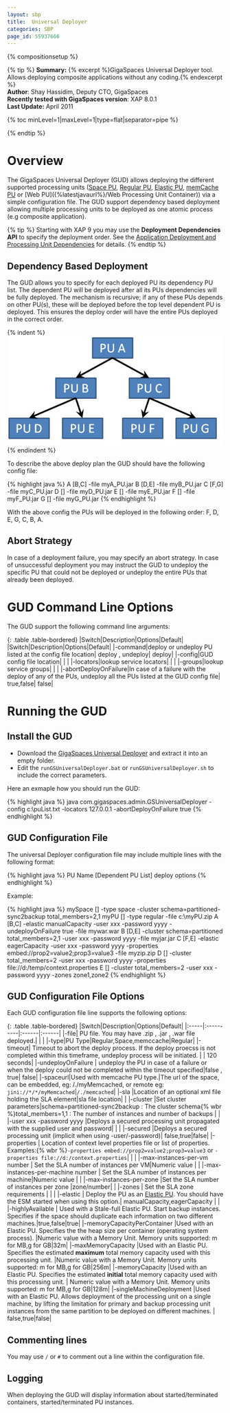 ```yaml
---
layout: sbp
title:  Universal Deployer
categories: SBP
page_id: 55937666
---
```


{% compositionsetup %}

{% tip %}
**Summary:** {% excerpt %}GigaSpaces Universal Deployer tool. Allows deploying composite applications without any coding.{% endexcerpt %}<br/>
**Author**: Shay Hassidim, Deputy CTO, GigaSpaces<br/>
**Recently tested with GigaSpaces version**: XAP 8.0.1<br/>
**Last Update:** April 2011<br/>

{% toc minLevel=1|maxLevel=1|type=flat|separator=pipe %}

{% endtip %}

# Overview
The GigaSpaces Universal Deployer (GUD) allows deploying the different supported processing units ([Space PU]({%latestjavaurl%}/Deploying+and+Interacting+with+the+Space), [Regular PU]({%latestjavaurl%}/Packaging+and+Deployment), [Elastic PU]({%latestjavaurl%}/Elastic+Processing+Unit), [memCache PU]({%latestjavaurl%}/The+Memcached+API) or [Web PU]({%latestjavaurl%}/Web Processing Unit Container)) via a simple configuration file. The GUD support dependency based deployment allowing multiple processing units to be deployed as one atomic process (e.g composite application).

{% tip %}
Starting with XAP 9 you may use the **Deployment Dependencies API** to specify the deployment order. See the [Application Deployment and Processing Unit Dependencies]({%latestjavaurl%}/Deploying+onto+the+Service+Grid#Application+Deployment+and+Processing+Unit+Dependencies) for details.
{% endtip %}

## Dependency Based Deployment
The GUD allows you to specify for each deployed PU its dependency PU list. The dependent PU will be deployed after all its PUs dependencies will be fully deployed. The mechanism is recursive; if any of these PUs depends on other PU(s), these will be deployed before the top level dependent PU is deployed. This ensures the deploy order will have the entire PUs deployed in the correct order.

{% indent %}
![universantDeploy_depen.jpg](/attachment_files/sbp/universantDeploy_depen.jpg)
{% endindent %}

To describe the above deploy plan the GUD should have the following config file:

{% highlight java %}
A [B,C] -file myA_PU.jar
B [D,E] -file myB_PU.jar
C [F,G] -file myC_PU.jar
D [] -file myD_PU.jar
E [] -file myE_PU.jar
F [] -file myF_PU.jar
G [] -file myG_PU.jar
{% endhighlight %}

With the above config the PUs will be deployed in the following order: F, D, E, G, C, B, A.

## Abort Strategy
In case of a deployment failure, you may specify an abort strategy. In case of unsuccessful deployment you may instruct the GUD to undeploy the specific PU that could not be deployed or undeploy the entire PUs that already been deployed.

# GUD Command Line Options
The GUD support the following command line arguments:

{: .table .table-bordered}
|Switch|Description|Options|Default|
|Switch|Description|Options|Default|
|-command|deploy or undeploy PU listed at the config file location| deploy , undeploy| deploy|
|-config|GUD config file location| | |
|-locators|lookup service locators| | |
|-groups|lookup service groups| | |
|-abortDeployOnFailure|In case of a failure with the deploy of any of the PUs, undeploy all the PUs listed at the GUD config file| true,false| false|

# Running the GUD

## Install the GUD

- Download the [GigaSpaces Universal Deployer](/attachment_files/sbp/GSUniversalDeployer.zip) and extract it into an empty folder.
- Edit the `runGSUniversalDeployer.bat` or `runGSUniversalDeployer.sh` to include the correct parameters.

Here an exmaple how you should run the GUD:

{% highlight java %}
java com.gigaspaces.admin.GSUniversalDeployer -config c:\\puList.txt -locators 127.0.0.1 -abortDeployOnFailure true
{% endhighlight %}

## GUD Configuration File
The universal Deployer configuration file may include multiple lines with the following format:

{% highlight java %}
PU Name [Dependent PU List] deploy options
{% endhighlight %}

Example:

{% highlight java %}
mySpace [] -type space -cluster schema=partitioned-sync2backup total_members=2,1
myPU [] -type regular -file c:\myPU.zip
A [B,C] -elastic manualCapacity  -user xxx -password yyyy -undeployOnFailure true -file mywar.war
B [D,E] -cluster schema=partitioned total_members=2,1 -user xxx -password yyyy  -file myjar.jar
C [F,E] -elastic eagerCapacity -user xxx -password yyyy -properties embed://prop2=value2;prop3=value3 -file myzip.zip
D [] -cluster total_members=2 -user xxx -password yyyy -properties file://d:/temp/context.properties
E [] -cluster total_members=2 -user xxx -password yyyy -zones zone1,zone2
{% endhighlight %}

## GUD Configuration File Options
Each GUD configuration file line supports the following options:

{: .table .table-bordered}
|Switch|Description|Options|Default|
|:-----|:----------|:------|:------|
|-file| PU file. You may have .zip , .jar , .war file deployed.| | |
|-type|PU Type|Regular,Space,memccache|Regular|
|-timeout| Timeout to abort the deploy process. If the deploy proecss is not completed within this timeframe, undeploy process will be initiated. | | 120 seconds|
|-undeployOnFailure | undeploy the PU in case of a failure or when the deploy could not be completed within the timeout specified|false , true|  false|
|-spaceurl|Used with memcache PU type.|The url of the space, can be embedded, eg: /./myMemcached, or remote eg: `jini://*/*/myMemcached`|`/./memcached`|
|-sla |Location of an optional xml file holding the SLA element|sla file location| |
|-cluster |Set cluster parameters|schema=partitioned-sync2backup  : The cluster schema{% wbr %}total_members=1,1               : The number of instances and number of backups | |
|-user xxx -password yyyy               |Deploys a secured processing unit propagated with the supplied user and password| | |
|-secured |Deploys a secured processing unit (implicit when using -user/-password)| false,true|false|
|-properties | Location of context level properties file or list of properties. Examples:{% wbr %}`-properties embed://prop2=value2;prop3=value3` or `-properties file://d:/context.properties`| | |
|-max-instances-per-vm number           | Set the SLA number of instances per VM|Numeric value | |
|-max-instances-per-machine number      | Set the SLA number of instances per machine|Numeric value | |
|-max-instances-per-zone |Set the SLA number of instances per zone |zone/number| |
|-zones | Set the SLA zone requirements | | |
|-elastic | Deploy the PU as an [Elastic PU]({%latestjavaurl%}/Elastic+Processing+Unit). You should have the ESM started when using this option.| manualCapacity,eagerCapacity | |
|-highlyAvailable | Used with a Stale-full Elastic PU. Start backup instances. Specifies if the space should duplicate each information on two different machines.|true,false|true|
|-memoryCapacityPerContainer |Used with an Elastic PU. Specifies the the heap size per container (operating system process). |Numeric value with a Memory Unit. Memory units supported: m for MB,g for GB|32m|
|-maxMemoryCapacity |Used with an Elastic PU. Specifies the estimated **maximum** total memory capacity used with this processing unit. |Numeric value with a Memory Unit. Memory units supported: m for MB,g for GB|256m|
|-memoryCapacity |Used with an Elastic PU. Specifies the estimated **initial** total memory capacity used with this processing unit. | Numeric value with a Memory Unit. Memory units supported: m for MB,g for GB|128m|
|-singleMachineDeployment |Used with an Elastic PU. Allows deployment of the processing unit on a single machine, by lifting the limitation for primary and backup processing unit instances from the same partition to be deployed on different machines. | false,true|false|

## Commenting lines
You may use `/` or `#` to comment out a line within the configuration file.

## Logging
When deploying the GUD will display information about started/terminated containers, started/terminated PU instances.

